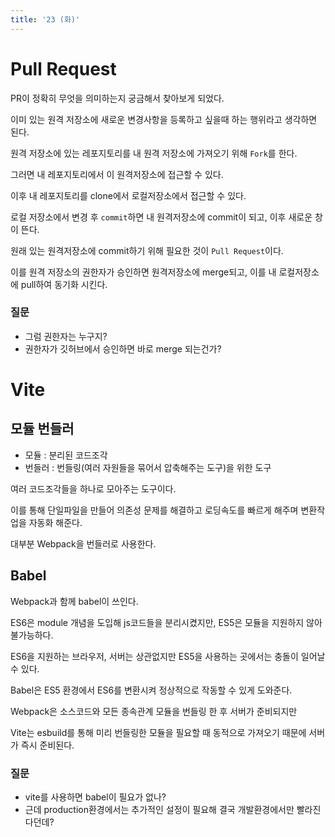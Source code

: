 ```yaml
---
title: '23 (화)'
---
```


# Pull Request
PR이 정확히 무엇을 의미하는지 궁금해서 찾아보게 되었다.

이미 있는 원격 저장소에 새로운 변경사항을 등록하고 싶을때 하는 행위라고 생각하면 된다.

원격 저장소에 있는 레포지토리를 내 원격 저장소에 가져오기 위해 `Fork`를 한다.

그러면 내 레포지토리에서 이 원격저장소에 접근할 수 있다.

이후 내 레포지토리를 clone에서 로컬저장소에서 접근할 수 있다.

로컬 저장소에서 변경 후 `commit`하면 내 원격저장소에 commit이 되고, 이후 새로운 창이 뜬다.

원래 있는 원격저장소에 commit하기 위해 필요한 것이 `Pull Request`이다.

이를 원격 저장소의 권한자가 승인하면 원격저장소에 merge되고, 이를 내 로컬저장소에 pull하여 동기화 시킨다.

### 질문
- 그럼 권한자는 누구지?
- 권한자가 깃허브에서 승인하면 바로 merge 되는건가?

# Vite

## 모듈 번들러
- 모듈 : 분리된 코드조각
- 번들러 : 번들링(여러 자원들을 묶어서 압축해주는 도구)을 위한 도구
  
여러 코드조각들을 하나로 모아주는 도구이다.

이를 통해 단일파일을 만들어 의존성 문제를 해결하고 로딩속도를 빠르게 해주며 변환작업을 자동화 해준다.

대부분 Webpack을 번들러로 사용한다.

## Babel
Webpack과 함께 babel이 쓰인다.

ES6은 module 개념을 도입해 js코드들을 분리시켰지만, ES5은 모듈을 지원하지 않아 불가능하다.

ES6을 지원하는 브라우저, 서버는 상관없지만 ES5을 사용하는 곳에서는 충돌이 일어날 수 있다.

Babel은 ES5 환경에서 ES6를 변환시켜 정상적으로 작동할 수 있게 도와준다.


Webpack은 소스코드와 모든 종속관계 모듈을 번들링 한 후 서버가 준비되지만

Vite는 esbuild를 통해 미리 번들링한 모듈을 필요할 때 동적으로 가져오기 때문에 서버가 즉시 준비된다.

### 질문
- vite를 사용하면 babel이 필요가 없나?
- 근데 production환경에서는 추가적인 설정이 필요해 결국 개발환경에서만 빨라진다던데?